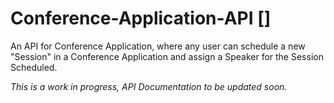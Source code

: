 # Conference-Application-API []
An API for Conference Application, where any user can schedule a new "Session" in a Conference Application and assign a Speaker for the Session Scheduled.

*This is a work in progress, API Documentation to be updated soon.*
